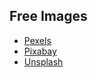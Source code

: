 ## Free Images

* [Pexels](https://pexels.com/)
* [Pixabay](https://pixabay.com/)
* [Unsplash](https://unsplash.com/)

